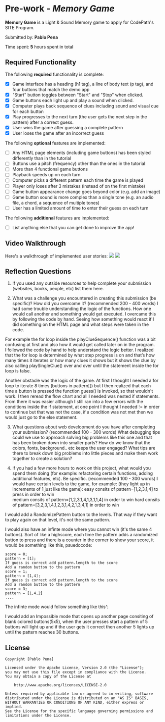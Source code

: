 # Pre-work - *Memory Game*

**Memory Game** is a Light & Sound Memory game to apply for CodePath's SITE Program. 

Submitted by: **Pablo Pena**

Time spent: **5** hours spent in total

## Required Functionality

The following **required** functionality is complete:

* [x] Game interface has a heading (h1 tag), a line of body text (p tag), and four buttons that match the demo app
* [x] "Start" button toggles between "Start" and "Stop" when clicked. 
* [x] Game buttons each light up and play a sound when clicked. 
* [x] Computer plays back sequence of clues including sound and visual cue for each button
* [x] Play progresses to the next turn (the user gets the next step in the pattern) after a correct guess. 
* [x] User wins the game after guessing a complete pattern
* [x] User loses the game after an incorrect guess

The following **optional** features are implemented:

* [ ] Any HTML page elements (including game buttons) has been styled differently than in the tutorial
* [ ] Buttons use a pitch (frequency) other than the ones in the tutorial
* [ ] More than 4 functional game buttons
* [ ] Playback speeds up on each turn
* [ ] Computer picks a different pattern each time the game is played
* [ ] Player only loses after 3 mistakes (instead of on the first mistake)
* [ ] Game button appearance change goes beyond color (e.g. add an image)
* [ ] Game button sound is more complex than a single tone (e.g. an audio file, a chord, a sequence of multiple tones)
* [ ] User has a limited amount of time to enter their guess on each turn

The following **additional** features are implemented:

- [ ] List anything else that you can get done to improve the app!

## Video Walkthrough

Here's a walkthrough of implemented user stories:
![](https://i.imgur.com/YYhqx08.gif)
![](https://i.imgur.com/LCkq0Vn.gif)


## Reflection Questions
1. If you used any outside resources to help complete your submission (websites, books, people, etc) list them here. 


2. What was a challenge you encountered in creating this submission (be specific)? How did you overcome it? (recommended 200 - 400 words) 
I had some trouble understanding the logic of the functions. How one would call another and something would get executed. 
I overcame this by following the code by hand. Seeing how something would react if I did something on the HTML page and what steps were taken in the code. 

For example the for loop inside the playClueSequence() function was a bit confusing at first and also how it would get called later on in the program.  
I followed the code by hand to help understand the logic better. I realized that the for loop is determined by what step progress is on and 
that’s how many times it iterates or how many clues it shows but it shows the clue by also calling playSingleClue() over and over until the statement inside the for loop is false. 

Another obstacle was the logic of the game. At first I thought I needed a for loop to iterate 8 times (buttons in pattern[])
but I then realized that each time a button is pressed the function guess() is invoked, so that wouldn't work. 
I then reread the flow chart  and all I needed was nested if statements. From there it was easier although I still ran into a few errors with the conditions inside the if statement, 
at one point I thought I needed != in order to continue but that was not the case, if a condition was not met then we would just go to the else statement.  

3. What questions about web development do you have after completing your submission? (recommended 100 - 300 words) 
What debugging tips could we use to approach solving big problems like this one and that has been broken down into smaller parts?
How do we know that the colors, fonts, background.. etc keeps the user engaged? 
What tips are there to break down big problems into little pieces and make them work together to create a solution?

4. If you had a few more hours to work on this project, what would you spend them doing (for example: refactoring certain functions, adding additional features, etc). Be specific. (recommended 100 - 300 words) 
I would have certain levels to the game, for example: 
(they light up in increments of 1 just like the game):
easy consits of pattern=[1,2,3,1,4] to press in order to win  
medium consits of pattern=[1,2,3,1,4,1,3,1,1,4] in order to win 
hard consits of pattern=[3,2,3,1,4,1,2,3,1,4,2,1,3,4,1] in order to win 

I would add a RandomizePattern button to the levels. That way if they want to play again on that level, it's not the same pattern. 

I would also have an infinte mode where you cannot win (it's the same 4 buttons). Sort of like a highscore, each time the pattern adds a randomized button to press 
and there is a counter in the corner to show your score, it would be something like this, psuedocode:
```
score = 0;
pattern = [1];
If guess is correct add pattern.length to the score
Add a random button to the pattern
score = 1;
pattern = [1,4];
If guess is correct add pattern.length to the score
Add a random button to the pattern
score = 3;
pattern = [1,4,2]
....
```
The infinte mode would follow something like this^. 

I would add an Impossible mode that opens up another page consiting of blank colored buttons(5x5), when the user presses start
a pattern of 5 buttons will light up and if the user gets it correct then another 5 lights up until the pattern reaches 30 buttons. 


## License

    Copyright [Pablo Pena]

    Licensed under the Apache License, Version 2.0 (the "License");
    you may not use this file except in compliance with the License.
    You may obtain a copy of the License at

        http://www.apache.org/licenses/LICENSE-2.0

    Unless required by applicable law or agreed to in writing, software
    distributed under the License is distributed on an "AS IS" BASIS,
    WITHOUT WARRANTIES OR CONDITIONS OF ANY KIND, either express or implied.
    See the License for the specific language governing permissions and
    limitations under the License.
